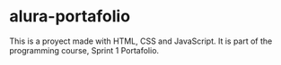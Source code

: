 # alura-portafolio
This is a proyect made with HTML, CSS and JavaScript. It is part of the programming course, Sprint 1 Portafolio.
